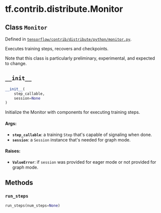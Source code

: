 <div itemscope itemtype="http://developers.google.com/ReferenceObject">
<meta itemprop="name" content="tf.contrib.distribute.Monitor" />
<meta itemprop="path" content="Stable" />
<meta itemprop="property" content="__init__"/>
<meta itemprop="property" content="run_steps"/>
</div>

# tf.contrib.distribute.Monitor

## Class `Monitor`





Defined in [`tensorflow/contrib/distribute/python/monitor.py`](https://www.tensorflow.org/code/tensorflow/contrib/distribute/python/monitor.py).

Executes training steps, recovers and checkpoints.

Note that this class is particularly preliminary, experimental, and
expected to change.

<h2 id="__init__"><code>__init__</code></h2>

``` python
__init__(
    step_callable,
    session=None
)
```

Initialize the Monitor with components for executing training steps.

#### Args:

* <b>`step_callable`</b>: a training `Step` that's capable of signaling when done.
* <b>`session`</b>: a `Session` instance that's needed for graph mode.


#### Raises:

* <b>`ValueError`</b>: if `session` was provided for eager mode or not provided for
    graph mode.



## Methods

<h3 id="run_steps"><code>run_steps</code></h3>

``` python
run_steps(num_steps=None)
```





